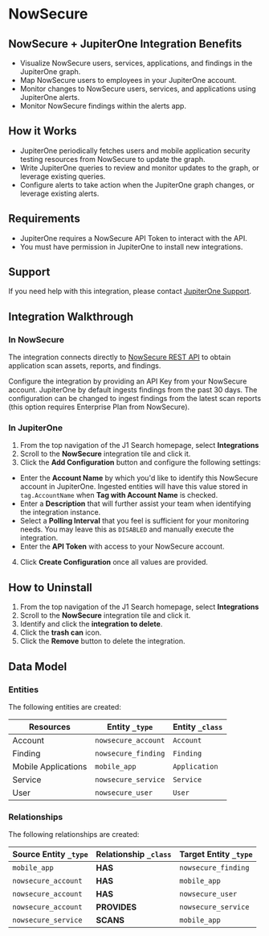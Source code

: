 # NowSecure

## NowSecure + JupiterOne Integration Benefits

- Visualize NowSecure users, services, applications, and findings in the
  JupiterOne graph.
- Map NowSecure users to employees in your JupiterOne account.
- Monitor changes to NowSecure users, services, and applications using
  JupiterOne alerts.
- Monitor NowSecure findings within the alerts app.

## How it Works

- JupiterOne periodically fetches users and mobile application security testing
  resources from NowSecure to update the graph.
- Write JupiterOne queries to review and monitor updates to the graph, or
  leverage existing queries.
- Configure alerts to take action when the JupiterOne graph changes, or leverage
  existing alerts.

## Requirements

- JupiterOne requires a NowSecure API Token to interact with the API.
- You must have permission in JupiterOne to install new integrations.

## Support

If you need help with this integration, please contact
[JupiterOne Support](https://support.jupiterone.io).

## Integration Walkthrough

### In NowSecure

The integration connects directly to [NowSecure REST API][1] to obtain
application scan assets, reports, and findings.

Configure the integration by providing an API Key from your NowSecure account.
JupiterOne by default ingests findings from the past 30 days. The configuration
can be changed to ingest findings from the latest scan reports (this option
requires Enterprise Plan from NowSecure).

### In JupiterOne

1. From the top navigation of the J1 Search homepage, select **Integrations**
2. Scroll to the **NowSecure** integration tile and click it.
3. Click the **Add Configuration** button and configure the following settings:

- Enter the **Account Name** by which you'd like to identify this NowSecure
  account in JupiterOne. Ingested entities will have this value stored in
  `tag.AccountName` when **Tag with Account Name** is checked.
- Enter a **Description** that will further assist your team when identifying
  the integration instance.
- Select a **Polling Interval** that you feel is sufficient for your monitoring
  needs. You may leave this as `DISABLED` and manually execute the integration.
- Enter the **API Token** with access to your NowSecure account.

4. Click **Create Configuration** once all values are provided.

## How to Uninstall

1. From the top navigation of the J1 Search homepage, select **Integrations**
2. Scroll to the **NowSecure** integration tile and click it.
3. Identify and click the **integration to delete**.
4. Click the **trash can** icon.
5. Click the **Remove** button to delete the integration.

<!-- {J1_DOCUMENTATION_MARKER_START} -->
<!--
********************************************************************************
NOTE: ALL OF THE FOLLOWING DOCUMENTATION IS GENERATED USING THE
"j1-integration document" COMMAND. DO NOT EDIT BY HAND! PLEASE SEE THE DEVELOPER
DOCUMENTATION FOR USAGE INFORMATION:

https://github.com/JupiterOne/sdk/blob/main/docs/integrations/development.md
********************************************************************************
-->

## Data Model

### Entities

The following entities are created:

| Resources           | Entity `_type`      | Entity `_class` |
| ------------------- | ------------------- | --------------- |
| Account             | `nowsecure_account` | `Account`       |
| Finding             | `nowsecure_finding` | `Finding`       |
| Mobile Applications | `mobile_app`        | `Application`   |
| Service             | `nowsecure_service` | `Service`       |
| User                | `nowsecure_user`    | `User`          |

### Relationships

The following relationships are created:

| Source Entity `_type` | Relationship `_class` | Target Entity `_type` |
| --------------------- | --------------------- | --------------------- |
| `mobile_app`          | **HAS**               | `nowsecure_finding`   |
| `nowsecure_account`   | **HAS**               | `mobile_app`          |
| `nowsecure_account`   | **HAS**               | `nowsecure_user`      |
| `nowsecure_account`   | **PROVIDES**          | `nowsecure_service`   |
| `nowsecure_service`   | **SCANS**             | `mobile_app`          |

<!--
********************************************************************************
END OF GENERATED DOCUMENTATION AFTER BELOW MARKER
********************************************************************************
-->
<!-- {J1_DOCUMENTATION_MARKER_END} -->

[1]: https://developer.nowsecure.com/
